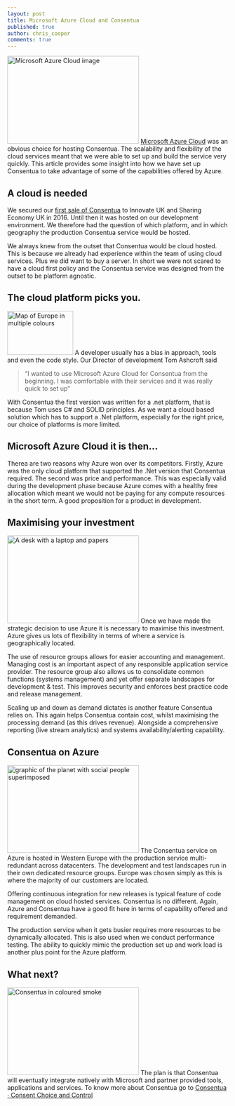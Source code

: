 ```yaml
---
layout: post
title: Microsoft Azure Cloud and Consentua
published: true
author: chris_cooper
comments: true
---
```



<img class="img-right" src="{{ site.baseurl }}/public/post_imgs/2018-08-20-Microsoft-Azure-Cloud-and-Consentua/1.jpg" alt="Microsoft Azure Cloud image" width="300px" height="200px">
<a href="https://azure.microsoft.com">Microsoft Azure Cloud</a> was an obvious choice for hosting Consentua. The scalability and flexibility of the cloud services meant that we were able to set up and build the service very quickly. This article provides some insight into how we have set up Consentua to take advantage of some of the capabilities offered by Azure.

## A cloud is needed
We secured our <a href="http://shapingportsmouth.co.uk/shaping-blog/1223-innovate-uk-award">first sale of Consentua</a> to Innovate UK and Sharing Economy UK in 2016. Until then it was hosted on our development environment. We therefore had the question of which platform, and in which geography the production Consentua service would be hosted.    

We always knew from the outset that Consentua would be cloud hosted. This is because we already had experience within the team of using cloud services. Plus we did want to buy a server. In short  we were not scared to have a cloud first policy and the Consentua service was designed from the outset to be platform agnostic.

## The cloud platform picks you.
<img class="img-left" src="{{ site.baseurl }}/public/post_imgs/2018-08-20-Microsoft-Azure-Cloud-and-Consentua/3.png" alt="Map of Europe in multiple colours" width="150px" height="100px">
A developer usually has a bias in approach, tools and even the code style. Our Director of development Tom Ashcroft said 

> “I wanted to use Microsoft Azure Cloud for Consentua from the beginning. I was comfortable with their services and it was really quick to set up”

With Consentua the first version was written for a .net platform, that is because Tom uses C# and SOLID principles. As we want a cloud based solution which has to support a .Net platform, especially for the right price, our choice of platforms is more limited.    

## Microsoft Azure Cloud it is then… 
Therea are two reasons why Azure won over its competitors. Firstly, Azure was the only cloud platform that supported the .Net version that Consentua required. The second was price and performance. This was especially valid during the development phase because Azure comes with a healthy free allocation which meant we would not be paying for any compute resources in the short term. A good proposition for a product in development.

## Maximising your investment
<img class="img-right" src="{{ site.baseurl }}/public/post_imgs/2018-08-20-Microsoft-Azure-Cloud-and-Consentua/2%20(1).jpg" alt="A desk with a laptop and papers" width="300px" height="200px">
Once we have made the strategic decision to use Azure it is necessary to maximise this investment. Azure gives us lots of flexibility in terms of where a service is geographically located.    

The use of resource groups allows for easier accounting and management. Managing cost is an important aspect of any responsible application service provider. The resource group also allows us to consolidate common functions (systems management) and yet offer separate landscapes for development & test.  This improves security and enforces best practice code and release management.  

Scaling up and down as demand dictates is another feature Consentua relies on. This again helps Consentua contain cost, whilst maximising the processing demand (as this drives revenue). Alongside a comprehensive reporting (live stream analytics) and systems availability/alerting capability.

## Consentua on Azure
<img class="img-right" src="{{ site.baseurl }}/public/post_imgs/2018-08-20-Microsoft-Azure-Cloud-and-Consentua/social-media-3271590_640.jpg" alt="graphic of the planet with social people superimposed" width="300px" height="200px">
The Consentua service on Azure is hosted in Western Europe with the production service multi-redundant across datacenters. The development and test landscapes run in their own dedicated resource groups. Europe was chosen simply as this is where the majority of our customers are located. 

Offering continuous integration for new releases is typical feature of code management on cloud hosted services. Consentua is no different. Again, Azure and Consentua have a good fit here in terms of capability offered and requirement demanded. 

The production service when it gets busier requires more resources to be dynamically allocated.   This is also used when we conduct performance testing. The ability to quickly mimic the production set up and work load is another plus point for the Azure platform.

## What next?
<img class="img-right" src="{{ site.baseurl }}/public/post_imgs/2018-08-20-Microsoft-Azure-Cloud-and-Consentua/7.png" alt="Consentua in coloured smoke" width="300px" height="200px">
The plan is that Consentua will eventually integrate natively with Microsoft and partner provided tools, applications and services.    
To know more about Consentua go to <a href="https://www.consentua.com">Consentua · Consent Choice and Control</a>
